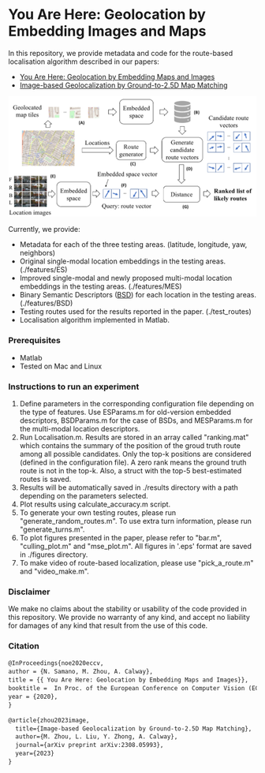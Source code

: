 # You Are Here: Geolocation by Embedding Images and Maps 

In this repository, we provide metadata and code for the route-based localisation algorithm described in our papers:
- [You Are Here: Geolocation by Embedding Maps and Images](https://arxiv.org/abs/1911.08797 "You Are Here: Geolocation by Embedding Maps and Images")
- [Image-based Geolocalization by Ground-to-2.5D Map Matching](https://arxiv.org/abs/2308.05993 "Image-based Geolocalization by Ground-to-2.5D Map Matching")

![Alt text](diagram.png?raw=true "Geolocalisation process diagram")

Currently, we provide:
- Metadata for each of the three testing areas. (latitude, longitude, yaw, neighbors) 
- Original single-modal location embeddings in the testing areas. (./features/ES)
- Improved single-modal and newly proposed multi-modal location embeddings in the testing areas. (./features/MES)
- Binary Semantic Descriptors ([BSD](https://arxiv.org/abs/1803.00788 "BSD")) for each location in the testing areas. (./features/BSD)
- Testing routes used for the results reported in the paper. (./test_routes)
- Localisation algorithm implemented in Matlab. 

### Prerequisites
- Matlab
- Tested on Mac and Linux

### Instructions to run an experiment
1. Define parameters in the corresponding configuration file depending on the type of features. Use ESParams.m for old-version embedded descriptors, BSDParams.m for the case of BSDs, and MESParams.m for the multi-modal location descriptors.
2. Run Localisation.m. Results are stored in an array called "ranking.mat" which contains the summary of the position of the groud truth route among all possible candidates. Only the top-k positions are considered (defined in the configuration file). A zero rank means the ground truth route is not in the top-k. Also, a struct with the top-5 best-estimated routes is saved.
3. Results will be automatically saved in ./results directory with a path depending on the parameters selected.
4. Plot results using calculate_accuracy.m script.
5. To generate your own testing routes, please run "generate_random_routes.m". To use extra turn information, please run "generate_turns.m".
6. To plot figures presented in the paper, please refer to "bar.m", "culling_plot.m" and "mse_plot.m". All figures in '.eps' format are saved in ./figures directory.
7. To make video of route-based localization, please use "pick_a_route.m" and "video_make.m".

### Disclaimer
We make no claims about the stability or usability of the code provided in this repository.
We provide no warranty of any kind, and accept no liability for damages of any kind that result from the use of this code.

### Citation
```latex
@InProceedings{noe2020eccv,
author = {N. Samano, M. Zhou, A. Calway},
title = {{ You Are Here: Geolocation by Embedding Maps and Images}},
booktitle =  In Proc. of the European Conference on Computer Vision (ECCV),
year = {2020},
}
```
```latex
@article{zhou2023image,
  title={Image-based Geolocalization by Ground-to-2.5D Map Matching},
  author={M. Zhou, L. Liu, Y. Zhong, A. Calway},
  journal={arXiv preprint arXiv:2308.05993},
  year={2023}
}
```
